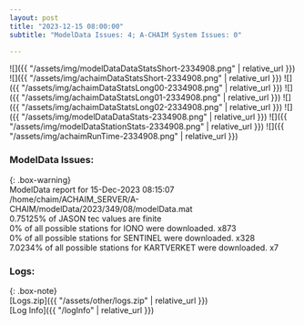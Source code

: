 ```yaml
---
layout: post
title: "2023-12-15 08:00:00"
subtitle: "ModelData Issues: 4; A-CHAIM System Issues: 0"

---
```


![]({{ "/assets/img/modelDataDataStatsShort-2334908.png" | relative_url }})
![]({{ "/assets/img/achaimDataStatsShort-2334908.png" | relative_url }})
![]({{ "/assets/img/achaimDataStatsLong00-2334908.png" | relative_url }})
![]({{ "/assets/img/achaimDataStatsLong01-2334908.png" | relative_url }})
![]({{ "/assets/img/achaimDataStatsLong02-2334908.png" | relative_url }})
![]({{ "/assets/img/modelDataDataStats-2334908.png" | relative_url }})
![]({{ "/assets/img/modelDataStationStats-2334908.png" | relative_url }})
![]({{ "/assets/img/achaimRunTime-2334908.png" | relative_url }})


### ModelData Issues:  
  
{: .box-warning}  
 ModelData report for 15-Dec-2023 08:15:07   
 /home/chaim/ACHAIM_SERVER/A-CHAIM/modelData/2023/349/08/modelData.mat   
 0.75125% of JASON tec values are finite   
 0% of all possible stations for IONO were downloaded. x873   
 0% of all possible stations for SENTINEL were downloaded. x328   
 7.0234% of all possible stations for KARTVERKET were downloaded. x7   
  


### Logs:  
  
{: .box-note}  
[Logs.zip]({{ "/assets/other/logs.zip" | relative_url }})  
[Log Info]({{ "/logInfo" | relative_url }})  

